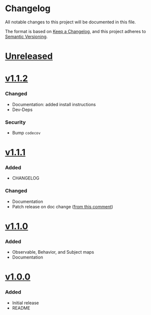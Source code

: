 # Changelog
All notable changes to this project will be documented in this file.

The format is based on [Keep a Changelog](https://keepachangelog.com/en/1.0.0/),
and this project adheres to [Semantic Versioning](https://semver.org/spec/v2.0.0.html).


# [Unreleased]

# [v1.1.2]

### Changed
* Documentation: added install instructions
* Dev-Deps

### Security
* Bump `codecov`


# [v1.1.1]

### Added 
* CHANGELOG

### Changed
* Documentation
* Patch release on doc change ([from this comment](https://github.com/semantic-release/semantic-release/issues/192#issuecomment-333328071))

# [v1.1.0]

### Added
* Observable, Behavior, and Subject maps
* Documentation

# [v1.0.0]

### Added
* Initial release 
* README

[Unreleased]: https://github.com/djhouseknecht/rxjs-util-classes/compare/v1.1.1...HEAD
[v1.1.2]: https://github.com/djhouseknecht/rxjs-util-classes/compare/v1.1.1...v1.1.2
[v1.1.1]: https://github.com/djhouseknecht/rxjs-util-classes/compare/v1.1.0...v1.1.1
[v1.1.0]: https://github.com/djhouseknecht/rxjs-util-classes/compare/v1.0.0...v1.1.0
[v1.0.0]: https://github.com/djhouseknecht/rxjs-util-classes/releases/tag/v1.0.0
